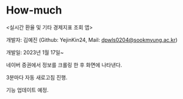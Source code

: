 # How-much

<실시간 환율 및 기타 경제지표 조회 앱>

개발자: 김예진 (Github: YejinKin24, Mail: dpwls0204@sookmyung.ac.kr)

개발일: 2023년 1월 17일~

네이버 증권에서 정보를 크롤링 한 후 화면에 나타낸다.
 
3분마다 자동 새로고침 진행.

기능 업데이트 예정.
